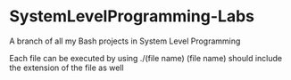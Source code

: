 # SystemLevelProgramming-Labs
A branch of all my Bash projects in System Level Programming

Each file can be executed by using ./(file name)
(file name) should include the extension of the file as well
